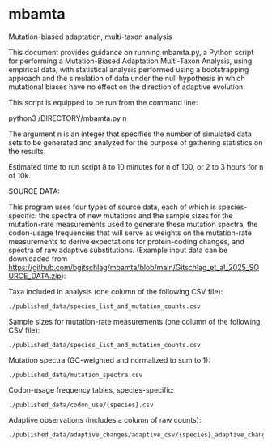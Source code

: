 # mbamta
Mutation-biased adaptation, multi-taxon analysis

This document provides guidance on running mbamta.py, a Python script for performing a Mutation-Biased Adaptation Multi-Taxon Analysis, using empirical data, with statistical analysis performed using a bootstrapping approach and the simulation of data under the null hypothesis in which mutational biases have no effect on the direction of adaptive evolution.

This script is equipped to be run from the command line:

python3 /DIRECTORY/mbamta.py n

The argument n is an integer that specifies the number of simulated data sets to be generated and analyzed for the purpose of gathering statistics on the results.

Estimated time to run script 8 to 10 minutes for n of 100, or 2 to 3 hours for n of 10k.


SOURCE DATA:

This program uses four types of source data, each of which is species-specific: the spectra of new mutations and the sample sizes for the mutation-rate measurements used to generate these mutation spectra, the codon-usage frequencies that will serve as weights on the mutation-rate measurements to derive expectations for protein-coding changes, and spectra of raw adaptive substitutions. (Example input data can be downloaded from https://github.com/bgitschlag/mbamta/blob/main/Gitschlag_et_al_2025_SOURCE_DATA.zip):

Taxa included in analysis (one column of the following CSV file):
```
./published_data/species_list_and_mutation_counts.csv
```

Sample sizes for mutation-rate measurements (one column of the following CSV file):
```
./published_data/species_list_and_mutation_counts.csv
```

Mutation spectra (GC-weighted and normalized to sum to 1):
```
./published_data/mutation_spectra.csv
```

Codon-usage frequency tables, species-specific:
```
./published_data/codon_use/{species}.csv
```

Adaptive observations (includes a column of raw counts):
```
./published_data/adaptive_changes/adaptive_csv/{species}_adaptive_changes.csv
```
